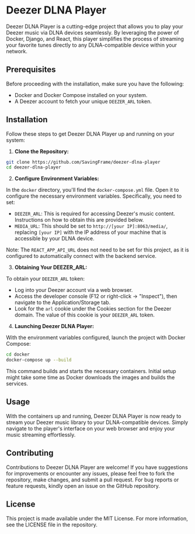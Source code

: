 # Deezer DLNA Player

Deezer DLNA Player is a cutting-edge project that allows you to play your Deezer music via DLNA devices seamlessly. By
leveraging the power of Docker, Django, and React, this player simplifies the process of streaming your favorite tunes
directly to any DLNA-compatible device within your network.

## Prerequisites

Before proceeding with the installation, make sure you have the following:

- Docker and Docker Compose installed on your system.
- A Deezer account to fetch your unique `DEEZER_ARL` token.

## Installation

Follow these steps to get Deezer DLNA Player up and running on your system:

1. **Clone the Repository:**

```bash
git clone https://github.com/SavingFrame/deezer-dlna-player
cd deezer-dlna-player
```

2. **Configure Environment Variables:**

In the `docker` directory, you'll find the `docker-compose.yml` file. Open it to configure the necessary environment
variables. Specifically, you need to set:

- `DEEZER_ARL`: This is required for accessing Deezer's music content. Instructions on how to obtain this are provided
  below.
- `MEDIA_URL`: This should be set to `http://[your IP]:8063/media/`, replacing `[your IP]` with the IP address of your
  machine that is accessible by your DLNA device.

Note: The `REACT_APP_API_URL` does not need to be set for this project, as it is configured to automatically connect
with the backend service.

3. **Obtaining Your DEEZER_ARL:**

To obtain your `DEEZER_ARL` token:

- Log into your Deezer account via a web browser.
- Access the developer console (F12 or right-click -> "Inspect"), then navigate to the Application/Storage tab.
- Look for the `arl` cookie under the Cookies section for the Deezer domain. The value of this cookie is
  your `DEEZER_ARL` token.

4. **Launching Deezer DLNA Player:**

With the environment variables configured, launch the project with Docker Compose:

```bash
cd docker
docker-compose up --build
```

This command builds and starts the necessary containers. Initial setup might take some time as Docker downloads the
images and builds the services.

## Usage

With the containers up and running, Deezer DLNA Player is now ready to stream your Deezer music library to your
DLNA-compatible devices. Simply navigate to the player's interface on your web browser and enjoy your music streaming
effortlessly.

## Contributing

Contributions to Deezer DLNA Player are welcome! If you have suggestions for improvements or encounter any issues,
please feel free to fork the repository, make changes, and submit a pull request. For bug reports or feature requests,
kindly open an issue on the GitHub repository.

## License

This project is made available under the MIT License. For more information, see the LICENSE file in the repository.
